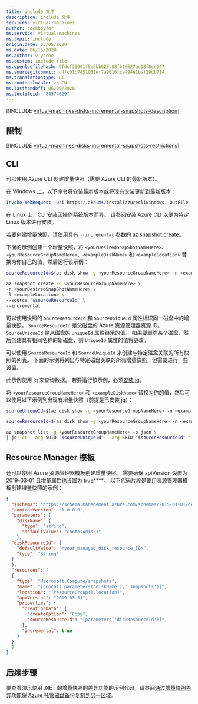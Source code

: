 ```yaml
---
title: include 文件
description: include 文件
services: virtual-machines
author: rockboyfor
ms.service: virtual-machines
ms.topic: include
origin.date: 03/05/2020
ms.date: 06/15/2020
ms.author: v-yeche
ms.custom: include file
ms.openlocfilehash: 9fdcf30901f5e6bb626c88fb16627ac18f8ce647
ms.sourcegitcommit: c4fc01b7451951ef7a9616fca494e1baf29db714
ms.translationtype: HT
ms.contentlocale: zh-CN
ms.lasthandoff: 06/09/2020
ms.locfileid: "84574629"
---
```

<!--Verified successfully by PG team-->
[!INCLUDE [virtual-machines-disks-incremental-snapshots-description](virtual-machines-disks-incremental-snapshots-description.md)]

## <a name="restrictions"></a>限制

[!INCLUDE [virtual-machines-disks-incremental-snapshots-restrictions](virtual-machines-disks-incremental-snapshots-restrictions.md)]

## <a name="cli"></a>CLI

可以使用 Azure CLI 创建增量快照（需要 Azure CLI 的最新版本）。 

在 Windows 上，以下命令将安装最新版本或将现有安装更新到最新版本：
```PowerShell
Invoke-WebRequest -Uri https://aka.ms/installazurecliwindows -OutFile .\AzureCLI.msi; Start-Process msiexec.exe -Wait -ArgumentList '/I AzureCLI.msi /quiet'
```
在 Linux 上，CLI 安装因操作系统版本而异。  请参阅[安装 Azure CLI](https://docs.azure.cn/cli/install-azure-cli?view=azure-cli-latest) 以便为特定 Linux 版本进行安装。

若要创建增量快照，请使用具有 `--incremental` 参数的 [az snapshot create](https://docs.azure.cn/cli/snapshot?view=azure-cli-latest#az-snapshot-create)。

下面的示例创建一个增量快照，将 `<yourDesiredSnapShotNameHere>`、`<yourResourceGroupNameHere>`、`<exampleDiskName>` 和 `<exampleLocation>` 替换为你自己的值，然后运行该示例：

```bash
sourceResourceId=$(az disk show -g <yourResourceGroupNameHere> -n <exampleDiskName> --query '[id]' -o tsv)

az snapshot create -g <yourResourceGroupNameHere> \
-n <yourDesiredSnapShotNameHere> \
-l <exampleLocation> \
--source "$sourceResourceId" \
--incremental
```

可以使用快照的 `SourceResourceId` 和 `SourceUniqueId` 属性标识同一磁盘中的增量快照。 `SourceResourceId` 是父磁盘的 Azure 资源管理器资源 ID。 `SourceUniqueId` 是从磁盘的 `UniqueId` 属性继承的值。 如果要删除某个磁盘，然后创建具有相同名称的新磁盘，则 `UniqueId` 属性的值将更改。

可以使用 `SourceResourceId` 和 `SourceUniqueId` 来创建与特定磁盘关联的所有快照的列表。 下面的示例将列出与特定磁盘关联的所有增量快照，但需要进行一些设置。

此示例使用 jq 来查询数据。 若要运行该示例，必须[安装 jq](https://stedolan.github.io/jq/download/)。

将 `<yourResourceGroupNameHere>` 和 `<exampleDiskName>` 替换为你的值，然后可以使用以下示例列出现有增量快照（前提是已安装 jq）：

```bash
sourceUniqueId=$(az disk show -g <yourResourceGroupNameHere> -n <exampleDiskName> --query '[uniqueId]' -o tsv)

sourceResourceId=$(az disk show -g <yourResourceGroupNameHere> -n <exampleDiskName> --query '[id]' -o tsv)

az snapshot list -g <yourResourceGroupNameHere> -o json \
| jq -cr --arg SUID "$sourceUniqueId" --arg SRID "$sourceResourceId" '.[] | select(.incremental==true and .creationData.sourceUniqueId==$SUID and .creationData.sourceResourceId==$SRID)'
```

## <a name="resource-manager-template"></a>Resource Manager 模板

还可以使用 Azure 资源管理器模板创建增量快照。 需要确保 apiVersion 设置为 2019-03-01 且增量属性也设置为 true****。 以下代码片段是使用资源管理器模板创建增量快照的示例：

```json
{
  "$schema": "https://schema.management.azure.com/schemas/2015-01-01/deploymentTemplate.json#",
  "contentVersion": "1.0.0.0",
  "parameters": {
    "diskName": {
      "type": "string",
      "defaultValue": "contosodisk1"
    },
  "diskResourceId": {
    "defaultValue": "<your_managed_disk_resource_ID>",
    "type": "String"
  }
  }, 
  "resources": [
  {
    "type": "Microsoft.Compute/snapshots",
    "name": "[concat( parameters('diskName'),'_snapshot1')]",
    "location": "[resourceGroup().location]",
    "apiVersion": "2019-03-01",
    "properties": {
      "creationData": {
        "createOption": "Copy",
        "sourceResourceId": "[parameters('diskResourceId')]"
      },
      "incremental": true
    }
  }
  ]
}
```

## <a name="next-steps"></a>后续步骤

要查看演示使用 .NET 的增量快照的差异功能的示例代码，请参阅[通过增量快照差异功能将 Azure 托管磁盘备份复制到另一区域](https://github.com/Azure-Samples/managed-disks-dotnet-backup-with-incremental-snapshots)。

<!-- Update_Description: new article about virtual machines disks incremental snapshot cli -->
<!--NEW.date: 06/15/2020-->